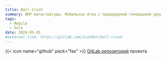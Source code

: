 ```yaml
---
title: Ball Crush
summary: ВКР магистратуры. Мобильная игра с процедурной генерацией уровней с помощью WFC.
tags:
  - Mobile
  - Solo
date: 2024-05-01
#external_link: https://gitlab.com/IvanKot/ball-crush
---
```


{{< icon name="github" pack="fas" >}} [GitLab репозиторий](https://gitlab.com/IvanKot/ball-crush) проекта
